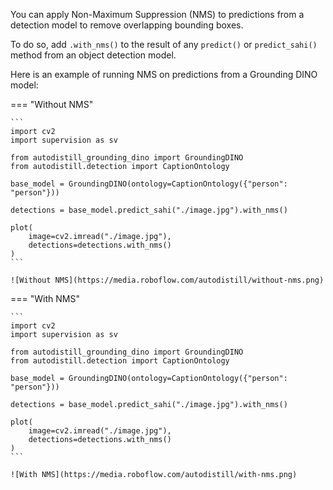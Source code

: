 You can apply Non-Maximum Suppression (NMS) to predictions from a detection model to remove overlapping bounding boxes.

To do so, add `.with_nms()` to the result of any `predict()` or `predict_sahi()` method from an object detection model.

Here is an example of running NMS on predictions from a Grounding DINO model:

=== "Without NMS"

    ```
    import cv2
    import supervision as sv

    from autodistill_grounding_dino import GroundingDINO
    from autodistill.detection import CaptionOntology

    base_model = GroundingDINO(ontology=CaptionOntology({"person": "person"}))

    detections = base_model.predict_sahi("./image.jpg").with_nms()

    plot(
        image=cv2.imread("./image.jpg"),
        detections=detections.with_nms()
    )
    ```

    ![Without NMS](https://media.roboflow.com/autodistill/without-nms.png)

=== "With NMS"

    ```
    import cv2
    import supervision as sv

    from autodistill_grounding_dino import GroundingDINO
    from autodistill.detection import CaptionOntology

    base_model = GroundingDINO(ontology=CaptionOntology({"person": "person"}))

    detections = base_model.predict_sahi("./image.jpg").with_nms()

    plot(
        image=cv2.imread("./image.jpg"),
        detections=detections.with_nms()
    )
    ```

    ![With NMS](https://media.roboflow.com/autodistill/with-nms.png)
